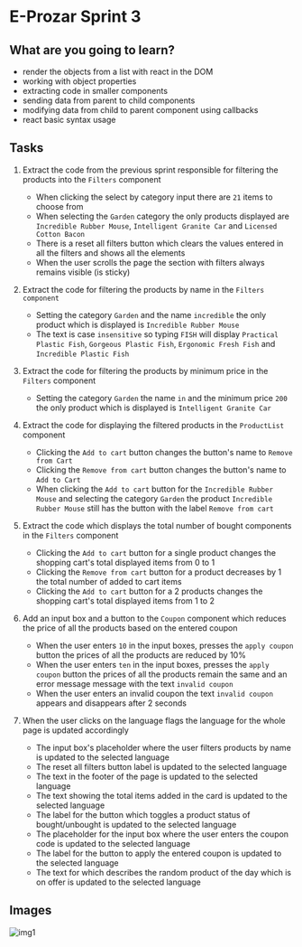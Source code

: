 # E-Prozar Sprint 3

## What are you going to learn?

- render the objects from a list with react in the DOM
- working with object properties
- extracting code in smaller components
- sending data from parent to child components
- modifying data from child to parent component using callbacks
- react basic syntax usage

## Tasks

1. Extract the code from the previous sprint responsible for filtering the products into the `Filters` component
    - When clicking the select by category input there are `21` items to choose from
    - When selecting the `Garden` category the only products displayed are `Incredible Rubber Mouse`, `Intelligent Granite Car` and `Licensed Cotton Bacon`
    - There is a reset all filters button which clears the values entered in all the filters and shows all the elements
    - When the user scrolls the page the section with filters always remains visible (is sticky)

2. Extract the code for filtering the products by name in the `Filters component`
    - Setting the category `Garden` and the name `incredible` the only product which is displayed is `Incredible Rubber Mouse`
    - The text is case `insensitive` so typing `FISH` will display `Practical Plastic Fish`, `Gorgeous Plastic Fish`, `Ergonomic Fresh Fish` and `Incredible Plastic Fish`

3. Extract the code for filtering the products by minimum price in the `Filters` component
    - Setting the category `Garden` the name `in` and the minimum price `200` the only product which is displayed is `Intelligent Granite Car`

4. Extract the code for displaying the filtered products in the `ProductList` component
    - Clicking the `Add to cart` button changes the button's name to `Remove from Cart`
    - Clicking the `Remove from cart` button changes the button's name to `Add to Cart`
    - When clicking the `Add to cart` button for the `Incredible Rubber Mouse` and selecting the category `Garden` the product `Incredible Rubber Mouse` still has the button with the label `Remove from cart`

5. Extract the code which displays the total number of bought components in the `Filters` component
    - Clicking the `Add to cart` button for a single product changes the shopping cart's total displayed items from 0 to 1
    - Clicking the `Remove from cart` button for a product decreases by 1 the total number of added to cart items
    - Clicking the `Add to cart` button for a 2 products changes the shopping cart's total displayed items from 1 to 2

6. Add an input box and a button to the `Coupon` component which reduces the price of all the products based on the entered coupon
    - When the user enters `10` in the input boxes, presses the `apply coupon` button the prices of all the products are reduced by 10%
    - When the user enters `ten` in the input boxes, presses the `apply coupon` button the prices of all the products remain the same and an error message message with the text `invalid coupon`
    - When the user enters an invalid coupon the text `invalid coupon` appears and disappears after 2 seconds

7. When the user clicks on the language flags the language for the whole page is updated accordingly
    - The input box's placeholder where the user filters products by name is updated to the selected language
    - The reset all filters button label is updated to the selected language
    - The text in the footer of the page is updated to the selected language
    - The text showing the total items added in the card is updated to the selected language
    - The label for the button which toggles a product status of bought/unbought is updated to the selected language
    - The placeholder for the input box where the user enters the coupon code is updated to the selected language
    - The label for the button to apply the entered coupon is updated to the selected language
    - The text for which describes the random product of the day which is on offer is updated to the selected language

## Images

![img1](https://user-images.githubusercontent.com/70704394/132097814-5bb40d16-94b1-48c4-9ce2-8f26598e700d.png)

